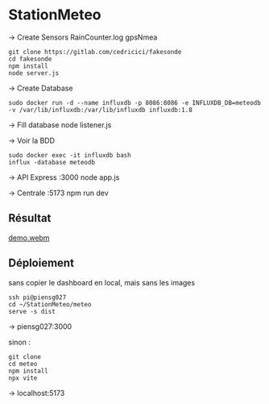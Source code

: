 # StationMeteo

-> Create Sensors RainCounter.log gpsNmea
```shell
git clone https://gitlab.com/cedricici/fakesonde
cd fakesonde
npm install 
node server.js
```

-> Create Database
```shell
sudo docker run -d --name influxdb -p 8086:8086 -e INFLUXDB_DB=meteodb -v /var/lib/influxdb:/var/lib/influxdb influxdb:1.8
```

-> Fill database
node listener.js

-> Voir la BDD
```shell
sudo docker exec -it influxdb bash
influx -database meteodb
```

-> API Express :3000
node app.js 

-> Centrale :5173
npm run dev

## Résultat

[demo.webm](https://github.com/Matheoia/StationMeteo/assets/121936719/702409d0-eb91-4b5e-8990-dc196d1c74a3)

## Déploiement

sans copier le dashboard en local, mais sans les images
```shell
ssh pi@piensg027
cd ~/StationMeteo/meteo
serve -s dist
```
-> piensg027:3000

sinon : 
```shell
git clone 
cd meteo
npm install
npx vite
```
-> localhost:5173
